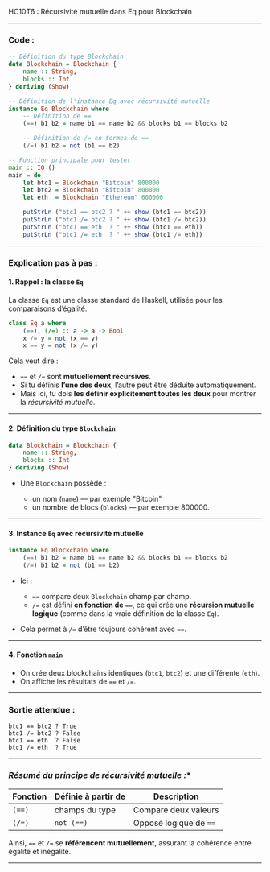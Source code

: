 HC10T6 : Récursivité mutuelle dans Eq pour Blockchain

---

### **Code :**

```haskell 
-- Définition du type Blockchain
data Blockchain = Blockchain {
    name :: String,
    blocks :: Int
} deriving (Show)

-- Définition de l'instance Eq avec récursivité mutuelle
instance Eq Blockchain where
    -- Définition de ==
    (==) b1 b2 = name b1 == name b2 && blocks b1 == blocks b2

    -- Définition de /= en termes de ==
    (/=) b1 b2 = not (b1 == b2)

-- Fonction principale pour tester
main :: IO ()
main = do
    let btc1 = Blockchain "Bitcoin" 800000
    let btc2 = Blockchain "Bitcoin" 800000
    let eth  = Blockchain "Ethereum" 600000

    putStrLn ("btc1 == btc2 ? " ++ show (btc1 == btc2))
    putStrLn ("btc1 /= btc2 ? " ++ show (btc1 /= btc2))
    putStrLn ("btc1 == eth  ? " ++ show (btc1 == eth))
    putStrLn ("btc1 /= eth  ? " ++ show (btc1 /= eth))
```

---

###  **Explication pas à pas :**

#### 1. **Rappel : la classe `Eq`**

La classe `Eq` est une classe standard de Haskell, utilisée pour les comparaisons d’égalité.

```haskell
class Eq a where
    (==), (/=) :: a -> a -> Bool
    x /= y = not (x == y)
    x == y = not (x /= y)
```

 Cela veut dire :

* `==` et `/=` sont **mutuellement récursives**.
* Si tu définis **l’une des deux**, l’autre peut être déduite automatiquement.
* Mais ici, tu dois **les définir explicitement toutes les deux** pour montrer la *récursivité mutuelle*.

---

#### 2. **Définition du type `Blockchain`**

```haskell
data Blockchain = Blockchain {
    name :: String,
    blocks :: Int
} deriving (Show)
```

* Une `Blockchain` possède :

  * un nom (`name`) — par exemple "Bitcoin"
  * un nombre de blocs (`blocks`) — par exemple 800000.

---

#### 3. **Instance `Eq` avec récursivité mutuelle**

```haskell
instance Eq Blockchain where
    (==) b1 b2 = name b1 == name b2 && blocks b1 == blocks b2
    (/=) b1 b2 = not (b1 == b2)
```

* Ici :

  * `==` compare deux `Blockchain` champ par champ.
  * `/=` est défini **en fonction de** `==`, ce qui crée une **récursion mutuelle logique** (comme dans la vraie définition de la classe `Eq`).
* Cela permet à `/=` d’être toujours cohérent avec `==`.

---

#### 4. **Fonction `main`**

* On crée deux blockchains identiques (`btc1`, `btc2`) et une différente (`eth`).
* On affiche les résultats de `==` et `/=`.

---

###  **Sortie attendue :**

```
btc1 == btc2 ? True
btc1 /= btc2 ? False
btc1 == eth  ? False
btc1 /= eth  ? True
```

---

### *Résumé du principe de récursivité mutuelle :**

| Fonction | Définie à partir de | Description            |
| -------- | ------------------- | ---------------------- |
| `(==)`   | champs du type      | Compare deux valeurs   |
| `(/=)`   | `not (==)`          | Opposé logique de `==` |

Ainsi, `==` et `/=` se **référencent mutuellement**, assurant la cohérence entre égalité et inégalité.

---
